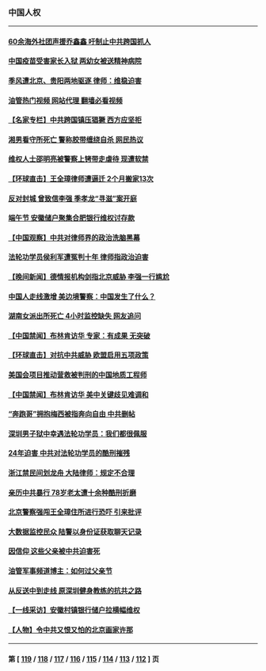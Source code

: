 ### 中国人权
---
#### [60余海外社团声援乔鑫鑫 吁制止中共跨国抓人](../../pages/ncid278/n14025268.md?06300845) 
#### [中国疫苗受害家长入狱 两幼女被送精神病院](../../pages/ncid278/n14024727.md?06300845) 
#### [季风遭北京、贵阳两地驱逐 律师：维稳迫害](../../pages/ncid278/n14024015.md?06300845) 
#### [油管热门视频 网站代理 翻墙必看视频](http://138.2.39.72:81/youtube.html?epic-marker?06300845)
#### [【名家专栏】中共跨国镇压猖獗 西方应坚拒](../../pages/ncid278/n14023547.md?06300845) 
#### [湘男看守所死亡 警称胶带缠绕自杀 网民热议](../../pages/ncid278/n14023415.md?06300845) 
#### [维权人士邵明亮被警察上铐带走虐待 现遭软禁](../../pages/ncid278/n14021977.md?06300845) 
#### [【环球直击】王全璋律师遭逼迁 2个月搬家13次](../../pages/ncid278/n14021724.md?06300845) 
#### [反对封城 曾致信李强 季孝龙“寻滋”案开庭](../../pages/ncid278/n14021798.md?06300845) 
#### [端午节 安徽储户聚集合肥银行维权讨存款](../../pages/ncid278/n14021481.md?06300845) 
#### [【中国观察】中共对律师界的政治洗脑黑幕](../../pages/ncid278/n14021404.md?06300845) 
#### [法轮功学员侯利军遭冤判十年 律师指政治迫害](../../pages/ncid278/n14020465.md?06300845) 
#### [【晚间新闻】德情报机构剑指北京威胁 李强一行尴尬](../../pages/ncid278/n14020854.md?06300845) 
#### [中国人走线激增 美边境警察：中国发生了什么？](../../pages/ncid278/n14020685.md?06300845) 
#### [湖南女派出所死亡 4小时监控缺失 网友追问](../../pages/ncid278/n14020534.md?06300845) 
#### [【中国禁闻】布林肯访华 专家：有成果 无突破](../../pages/ncid278/n14019778.md?06300845) 
#### [【环球直击】对抗中共威胁 欧盟启用五项政策](../../pages/ncid278/n14019784.md?06300845) 
#### [美国会项目推动营救被判刑的中国地质工程师](../../pages/ncid278/n14019887.md?06300845) 
#### [【中国禁闻】布林肯访华 美中关键歧见难调和](../../pages/ncid278/n14019181.md?06300845) 
#### [“奔跑哥”拥抱梅西被指奔向自由 中共删帖](../../pages/ncid278/n14018351.md?06300845) 
#### [深圳男子狱中幸遇法轮功学员：我们都很佩服](../../pages/ncid278/n14017626.md?06300845) 
#### [24年迫害 中共对法轮功学员的酷刑摧残](../../pages/ncid278/n14016856.md?06300845) 
#### [浙江禁民间划龙舟 大陆律师：规定不合理](../../pages/ncid278/n14016855.md?06300845) 
#### [亲历中共暴行 78岁老太遭十余种酷刑折磨](../../pages/ncid278/n14016167.md?06300845) 
#### [北京警察强闯王全璋住所进行恐吓 引来批评](../../pages/ncid278/n14015259.md?06300845) 
#### [大数据监控民众 陆警以身份证获取聊天记录](../../pages/ncid278/n14016384.md?06300845) 
#### [因信仰 这些父亲被中共迫害死](../../pages/ncid278/n14015381.md?06300845) 
#### [油管军事频道博主：如何过父亲节](../../pages/ncid278/n14016241.md?06300845) 
#### [从反送中到走线 原深圳健身教练的抗共之路](../../pages/ncid278/n14016183.md?06300845) 
#### [【一线采访】安徽村镇银行储户拉横幅维权](../../pages/ncid278/n14016196.md?06300845) 
#### [【人物】令中共又恨又怕的北京画家许那](../../pages/ncid278/n14015698.md?06300845) 

---
#### 第 [ [119](./119.md?06300845) / [118](./118.md?06300845) / [117](./117.md?06300845) / [116](./116.md?06300845) / [115](./115.md?06300845) / [114](./114.md?06300845) / [113](./113.md?06300845) / [112](./112.md?06300845) ] 页
